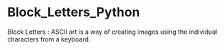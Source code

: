# Block_Letters_Python
Block Letters : ASCII art is a way of creating images using the individual characters from a keyboard.  
